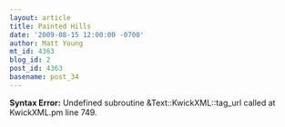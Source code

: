 ```yaml
---
layout: article
title: Painted Hills
date: '2009-08-15 12:00:00 -0700'
author: Matt Young
mt_id: 4363
blog_id: 2
post_id: 4363
basename: post_34
---
```

<p><strong>Syntax Error:</strong> Undefined subroutine &Text::KwickXML::tag_url called at KwickXML.pm line 749.
</p>
